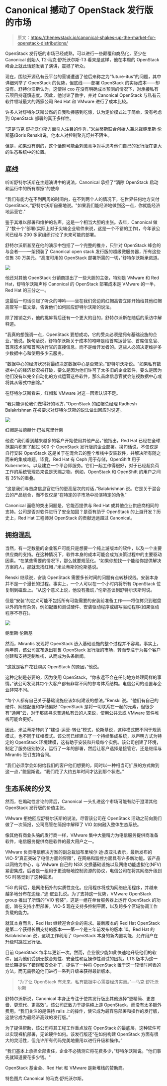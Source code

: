 # Canonical 撼动了 OpenStack 发行版的市场

> 原文：<https://thenewstack.io/canonical-shakes-up-the-market-for-openstack-distributions/>

OpenStack 发行版的市场已经成熟，可以进行一些颠覆和商品化，至少在 Canonical 创始人 T2·马克·舒托沃尔斯·T3 看来是这样，他在本周的 OpenStack 峰会上就此话题发表了演讲，震撼了听众。

现在，围绕开源私有云平台的营销遭遇了他后来称之为“future-itus”的问题，其中详细列举了 OpenStack 的优势，但底线——部署 OpenStack 的实际成本——却没有。舒特尔沃斯认为，这使得 cxo 在没有明确成本预测的情况下，对承接私有云项目持谨慎态度。因此，他讨论了数字，并对 Canonical OpenStack 与私有云软件领域最大的两家公司 Red Hat 和 VMware 进行了成本比较。

许多人对舒特尔沃斯公然的自我吹捧感到吃惊，认为定价模式过于简单，没有考虑到 OpenStack 部署的真正多样性。

“这是马克·舒托沃尔斯方面引人注目的作秀，”米兰蒂斯联合创始人兼总裁鲍里斯·伦斯基(Boris Renski)说，他本人对控制聚光灯并不陌生。

但是，如果没有别的，这个话题可能会刺激竞争对手思考他们自己的发行版在更大的生态系统中的位置。

## 底线

听听舒特尔沃斯在主题演讲中的说法，Canonical 承担了“消除 OpenStack 启动和运行中的所有摩擦”的使命

“我们有能力在不到两周的时间内，在不到两个人的情况下，在世界任何地方交付 OpenStack，”舒特尔沃斯自豪地说。"如果我们能经济地做到这一点，你就能经济地运营它."

鉴于其难以部署和维护的名声，这是一个相当大胆的主张。去年，Canonical 做了“数十个”部署(实际上对于尖端企业软件来说，这是一个不错的工作)，今年该公司已经与 200 多家组织讨论了未来可能的部署。

舒特尔沃斯甚至在他的演示中包括了一个完整的推介，只针对 OpenStack 峰会的与会者——一架预装了 Canonical open stack 发行版的超级微服务器，所有这些仅售 30 万美元。“高度可用的 OpenStack 部署所需的一切，”舒特尔沃斯承诺道。

[![](img/b71cc0df8bb1b48135fdea3e62f7df70.png)](https://storage.googleapis.com/cdn.thenewstack.io/media/2018/05/260cad0d-supermicro.jpg)

他还对其他 OpenStack 分销商提出了一些大胆的主张，特别是 VMware 和 Red Hat，舒特尔沃斯声称 Canonical 的 OpenStack 部署成本是 VMware 的一半，Red Hat 的三分之一。

这最后一句话引起了听众的呻吟——坐在我们旁边的红帽高管立即开始给其他红帽高管写一篇文章，告诉他们如何回应舒特尔沃斯的说法。

除了推销之外，他的挑衅背后还有一个更大的目的，舒特尔沃斯在随后的采访中解释道。

“我真的想强调一点，OpenStack 要想成功，它的受众必须是拥有基础设施的企业，”他说。换句话说，舒特尔沃斯关于成本的咆哮是给首席运营官、首席信息官、首席技术官和首席执行官的直接信息，而不是给开发者的。这些人必须决定维护多少数据中心和使用多少云服务。

“数据中心的经济状况将最终决定数据中心是否繁荣，”舒特尔沃斯说。“如果私有数据中心的经济状况被打破，要么是因为他们许可了太多旧的企业软件，要么是因为他们没有以完全自动化的方式运营这些软件，那么首席信息官就会忽视数据中心或将其从等式中删除。”

在舒特尔沃斯看来，红帽和 VMware 对这一因素认识不足。

“我只能评论我们做得好的地方，”OpenStack 的红帽总经理 Radhesh Balakrishnan 在被要求对舒特尔沃斯的说法做出回应时说道。

[![](img/971e1ad11cfb3f3993eabe5f58afe43c.png)](https://storage.googleapis.com/cdn.thenewstack.io/media/2018/05/1c6eae6a-oss-red_hat-radhesh-balakrishnan.jpg)

红帽是拉德赫什·巴拉克里什南

他说:“我们看到越来越多的客户开始使用其他产品，”他指出，Red Hat 已经在全球范围内积累了超过 500 个 OpenStack 发行版的企业部署。换句话说，不仅仅是自行安装 OpenStack 这是关于在混合云的整个堆栈中安装软件，并解决所有随之而来的集成难题。毕竟，Red Hat 有 Ceph 用于存储，OpenShift 用于 Kubernetes，以及建立一个平台即服务。它们一起工作得很好，对于已经超负荷工作的系统管理员来说是天赐之物。例如，OpenStack 和 OpenShift 的用户之间有 35%的重叠。

“这是我们与首席信息官进行的更高层次的对话，”Balakrishnan 说。它是关于混合云的产品组合，而不仅仅是“在特定的子市场中扮演特定的角色”

Canonical 面临的突出问题是，它能否提供与 Red Hat 或其他企业供应商相同的支持。公司是否对软件进行了安全加固？是否有助于 OpenStack 的上游开发？历史上，Red Hat 工程师对 OpenStack 的贡献远远超过 Canonical。

## 拥抱混乱

当然，有一定数量的企业客户可能只是想要一个纯上游版本的软件，以及一个主要供应商的支持。在这种情况下，软件本身的成本可能会成为决策过程中的主要驱动因素。“在某些需要的情况下，那么就要规范化。“如果你想找一个能给你提供解决方案的人，那就去找红帽，”米兰蒂斯的伦斯基说。

Renski 继续说，安装 OpenStack 需要多长时间的问题有点转移视线。安装本身并不是一个漫长的过程。事实上，一个人可以在一个小时内将所有 OpenStack 位复制到磁盘上。“从这个意义上说，他没有撒谎，”伦斯基谈到舒特尔沃斯时说。

但是“安装”的定义可能不包括所有可能需要的安装前准备工作——将位拷贝到磁盘以外的所有杂务，例如配置和测试硬件、安装驱动程序或编写驱动程序(如果驱动程序不存在)。

[![](img/add35301ff5087c9a69da46a7a4d90ed.png)](https://storage.googleapis.com/cdn.thenewstack.io/media/2018/05/9046fbbb-boris.jpg)

鲍里斯·伦斯基

然而，Mirantis 发现将 OpenStack 嵌入基础设施的整个过程并不容易。事实上，两年前，该公司宣布退出销售 OpenStack 发行版的市场，转而专注于为每个客户创建和支持定制堆栈，从而成为头条新闻。

“这就是客户花钱购买 OpenStack 的原因，”他说。

这种定制是必要的，因为使用 OpenStack，“你永远不会在任何地方处理同样的事情。”该公司发现其每个大客户都有非常不同的参考体系结构。电信公司的设置与企业非常不同。

“每个人都有自己关于基础设施应该如何建设的想法，”Renski 说。"他们有自己的硬件、网络配置和存储偏好."OpenStack 是将一切联系在一起的元素，但很少有“通用”云，对于那些寻求普通私有云的人来说，使用公共云或 VMware 软件堆栈可能会更好。

因此，米兰蒂斯转向了“建设-运营-转让”模式，伦斯基说，这种模式既不同于规范模式，也不同于红帽模式。该公司已经建立了一个持续集成系统，以声明方式为特定的 OpenStack 环境建模，这有助于安装和升级每个实例。该公司创建了环境，制定了服务级别协议，运行了一年的部署，然后让客户选择是接管它，还是继续与 Mirantis 签订支持合同。

“我们必须学会如何给我们的客户他们想要的，同时以一种相当可扩展的方式做到这一点，”鲍里斯说。“我们花了大约五年时间才达到那个状态。”

## 生态系统的分叉

然而，在煽动性言论的背后，Canonical 一头扎进这个市场可能有助于澄清其他 OpenStack 发行版的价值主张。

VMware 拒绝回应舒特尔沃斯的说法，尽管该公司在 OpenStack 活动之前向我们做了一次简报，公司高管在简报中解释了 VIO 如何融入整体生态系统。

像其他有商业头脑的发行商一样，VMware 集中大量精力为电信服务提供商准备软件，电信服务提供商是软件的最大用户之一。

VMware 负责电信解决方案的副总裁加布里埃尔·迪·皮亚扎表示，最新发布的 VIO-5“真正突破了电信方面的界限”，在网络和监控方面具有许多新功能。该产品以网络为中心，与 VMware 自己的 NSX 交换基础设施以及网络功能虚拟化(NFV)紧密集成，后者是一组用于更流畅地控制资源的协议，电信公司在将其网络升级到 5G 时感觉到了这种需求。

“5G 的背后，是网络拓扑的实质性变化。应用程序将成为网络应用程序，并越来越多地分布在边缘，”迪·皮亚扎说。为了支持这一优势，VMware OpenStack group 推出了所谓的“VIO 套装”，这是一组在单台服务器上运行 OpenStack 的功能，旨在支持小型部署。VIO-5 现在支持多控制平面，以及跨多个区域协调工作负载的能力。

就其本身而言，Red Hat 继续迎合企业的需求。最新版本的 Red Hat OpenStack 是第二个获得长期支持的版本——第一个是三年前发布的版本 10。Red Hat 的 Balakrishnan 说，这项工作利用了 OpenStack 本身的新内置功能，允许用户在升级时跳过发行版。

目前 OpenStack 每半年更新一次。然而，企业很少能如此快速地升级他们的软件，因为他们受到无数合规性、安全性和互操作性测试的困扰。LTS 版本为这一延长期提供了错误和安全补丁，提供了一种将 OpenStack 置于这一较慢时间表的方法，而无需强迫他们进行一系列升级来获得最新版本。

> “为了让 OpenStack 有未来，私有数据中心需要经济实惠。”—马克·舒托沃尔斯

舒特尔沃斯说，Canonical 本身正专注于使其发行版比其他选择“更精简、更吝啬、更现代、更高效”。该公司正致力于提供纯上游 OpenStack，而没有太多额外费用。“我们关注的是保持 rails 上的操作，使它成为最容易部署和操作的发行版，这使它成为最经济高效的发行版。”

为了提供帮助，该公司将其工程工作重点放在 OpenStack 的最底层，这种软件可以实现裸机部署，无论硬件如何。该发行版还“在如何构建 OpenStack 方面有很大的灵活性，但允许所有代码完美地重用以进行升级和操作。”

“我们基本上承担全部责任，企业不必猜测它将花费多少，”舒特尔沃斯说。"他们事先就知道要花多少钱。"

OpenStack 基金会、Red Hat 和 VMware 是新堆栈的赞助商。

特色图片:Canonical 的马克·舒托沃尔斯。

<svg xmlns:xlink="http://www.w3.org/1999/xlink" viewBox="0 0 68 31" version="1.1"><title>Group</title> <desc>Created with Sketch.</desc></svg>